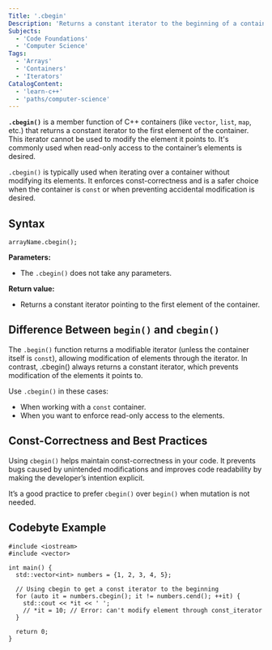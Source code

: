 ```yaml
---
Title: '.cbegin'
Description: 'Returns a constant iterator to the beginning of a container.'
Subjects:
  - 'Code Foundations'
  - 'Computer Science'
Tags:
  - 'Arrays'
  - 'Containers'
  - 'Iterators'
CatalogContent:
  - 'learn-c++'
  - 'paths/computer-science'
---
```


**`.cbegin()`** is a member function of C++ containers (like `vector`, `list`, `map`, etc.) that returns a constant iterator to the first element of the container. This iterator cannot be used to modify the element it points to. It's commonly used when read-only access to the container’s elements is desired.

`.cbegin()` is typically used when iterating over a container without modifying its elements. It enforces const-correctness and is a safer choice when the container is `const` or when preventing accidental modification is desired.

## Syntax

```pseudo
arrayName.cbegin();
```

**Parameters:**

- The `.cbegin()` does not take any parameters.

**Return value:**

- Returns a constant iterator pointing to the first element of the container.

## Difference Between `begin()` and `cbegin()`

The `.begin()` function returns a modifiable iterator (unless the container itself is `const`), allowing modification of elements through the iterator. In contrast, .cbegin() always returns a constant iterator, which prevents modification of the elements it points to.

Use `.cbegin()` in these cases:

- When working with a `const` container.
- When you want to enforce read-only access to the elements.

## Const-Correctness and Best Practices

Using `cbegin()` helps maintain const-correctness in your code. It prevents bugs caused by unintended modifications and improves code readability by making the developer’s intention explicit.

It’s a good practice to prefer `cbegin()` over `begin()` when mutation is not needed.

## Codebyte Example

```codebyte/cpp
#include <iostream>
#include <vector>

int main() {
  std::vector<int> numbers = {1, 2, 3, 4, 5};

  // Using cbegin to get a const iterator to the beginning
  for (auto it = numbers.cbegin(); it != numbers.cend(); ++it) {
    std::cout << *it << ' ';
    // *it = 10; // Error: can't modify element through const_iterator
  }

  return 0;
}
```
